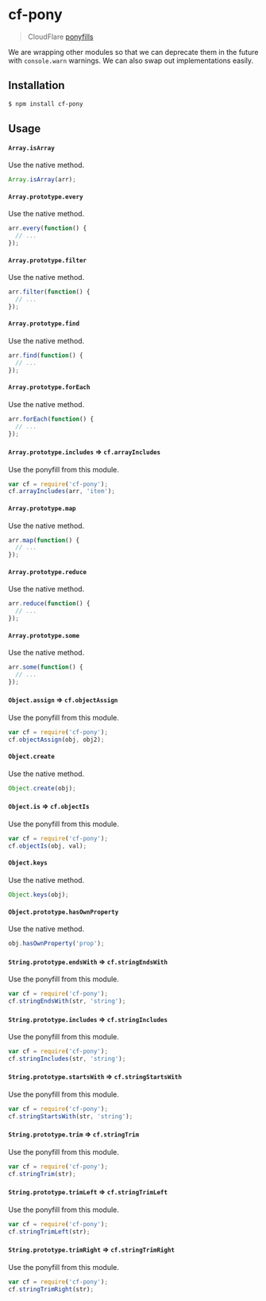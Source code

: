 # cf-pony

> CloudFlare [ponyfills](https://ponyfoo.com/articles/polyfills-or-ponyfills)

We are wrapping other modules so that we can deprecate them in the future with
`console.warn` warnings. We can also swap out implementations easily.

## Installation

```sh
$ npm install cf-pony
```

## Usage

#### `Array.isArray`

Use the native method.

```js
Array.isArray(arr);
```

#### `Array.prototype.every`

Use the native method.

```js
arr.every(function() {
  // ...
});
```

#### `Array.prototype.filter`

Use the native method.

```js
arr.filter(function() {
  // ...
});
```

#### `Array.prototype.find`

Use the native method.

```js
arr.find(function() {
  // ...
});
```

#### `Array.prototype.forEach`

Use the native method.

```js
arr.forEach(function() {
  // ...
});
```

#### `Array.prototype.includes` => `cf.arrayIncludes`

Use the ponyfill from this module.

```js
var cf = require('cf-pony');
cf.arrayIncludes(arr, 'item');
```

#### `Array.prototype.map`

Use the native method.

```js
arr.map(function() {
  // ...
});
```

#### `Array.prototype.reduce`

Use the native method.

```js
arr.reduce(function() {
  // ...
});
```

#### `Array.prototype.some`

Use the native method.

```js
arr.some(function() {
  // ...
});
```

#### `Object.assign` => `cf.objectAssign`

Use the ponyfill from this module.

```js
var cf = require('cf-pony');
cf.objectAssign(obj, obj2);
```

#### `Object.create`

Use the native method.

```js
Object.create(obj);
```

#### `Object.is` => `cf.objectIs`

Use the ponyfill from this module.

```js
var cf = require('cf-pony');
cf.objectIs(obj, val);
```

#### `Object.keys`

Use the native method.

```js
Object.keys(obj);
```

#### `Object.prototype.hasOwnProperty`

Use the native method.

```js
obj.hasOwnProperty('prop');
```

#### `String.prototype.endsWith` => `cf.stringEndsWith`

Use the ponyfill from this module.

```js
var cf = require('cf-pony');
cf.stringEndsWith(str, 'string');
```

#### `String.prototype.includes` => `cf.stringIncludes`

Use the ponyfill from this module.

```js
var cf = require('cf-pony');
cf.stringIncludes(str, 'string');
```

#### `String.prototype.startsWith` => `cf.stringStartsWith`

Use the ponyfill from this module.

```js
var cf = require('cf-pony');
cf.stringStartsWith(str, 'string');
```

#### `String.prototype.trim` => `cf.stringTrim`

Use the ponyfill from this module.

```js
var cf = require('cf-pony');
cf.stringTrim(str);
```

#### `String.prototype.trimLeft` => `cf.stringTrimLeft`

Use the ponyfill from this module.

```js
var cf = require('cf-pony');
cf.stringTrimLeft(str);
```

#### `String.prototype.trimRight` => `cf.stringTrimRight`

Use the ponyfill from this module.

```js
var cf = require('cf-pony');
cf.stringTrimRight(str);
```
